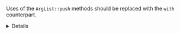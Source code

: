 Uses of the `ArgList::push` methods should be replaced with the `with` counterpart.
<details>
oldnewpush_argwith_argpush_refwith_refpush_mutwith_mutpush_ownedwith_ownedpush_boxedwith_boxed</details>
